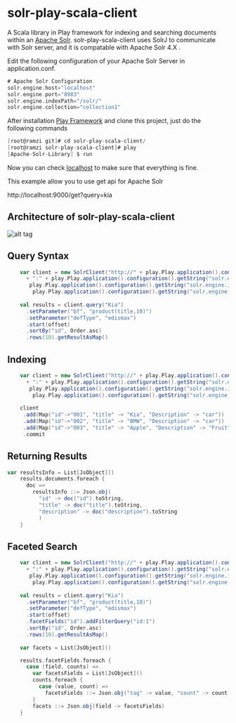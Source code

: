 solr-play-scala-client
======================

A Scala library in Play framework for indexing and searching documents within an [Apache Solr](http://lucene.apache.org/solr/). solr-play-scala-client uses SolrJ to communicate with Solr server, and it is compatable with Apache Solr 4.X .


Edit the following configuration of your Apache Solr Server in application.conf.

```scala
# Apache Solr Configuration
solr.engine.host="localhost"
solr.engine.port="8983"
solr.engine.indexPath="/solr/"
solr.engine.collection="collection1"
```

After installation [Play Framework](http://www.playframework.com/documentation/2.3.x/Installing) and clone this project, just do the following commands

```scala
[root@ramzi git]# cd solr-play-scala-client/
[root@ramzi solr-play-scala-client]# play
[Apache-Solr-Library] $ run
```

Now you can check [localhost](http://localhost:9000/) to make sure that everything is fine.

This example allow you to use get api for Apache Solr

http://localhost:9000/get?query=kia

Architecture of solr-play-scala-client
--------
![alt tag](http://2.bp.blogspot.com/-pSTUkVzVHsY/U85_BsxF41I/AAAAAAAACkg/wJt0Zru58_I/s1600/solr_scala_play+%25281%2529.jpg)

Query Syntax
--------

```scala
    var client = new SolrClient("http://" + play.Play.application().configuration().getString("solr.engine.host")
      + ":" + play.Play.application().configuration().getString("solr.engine.port") + 
       play.Play.application().configuration().getString("solr.engine.indexPath") + 
        play.Play.application().configuration().getString("solr.engine.collection"))
        
    val results = client.query("Kia")
      .setParameter("bf", "product(title,10)")
      .setParameter("defType", "edismax")
      .start(offset)
      .sortBy("id", Order.asc)
      .rows(10).getResultAsMap()
```

Indexing 
----------

```scala
    var client = new SolrClient("http://" + play.Play.application().configuration().getString("solr.engine.host")
      + ":" + play.Play.application().configuration().getString("solr.engine.port") + 
       play.Play.application().configuration().getString("solr.engine.indexPath") + 
        play.Play.application().configuration().getString("solr.engine.collection"))
        
    client
     .add(Map("id"->"001", "title" -> "Kia", "Description" -> "car"))
     .add(Map("id"->"002", "title" -> "BMW", "Description" -> "car"))
     .add(Map("id"->"003", "title" -> "Apple", "Description" -> "Fruit"))
     .commit
```

Returning Results
------------------

```scala
var resultsInfo = List[JsObject]()
    results.documents.foreach {
      doc =>
        resultsInfo ::= Json.obj(
          "id" -> doc("id").toString,
          "title" -> doc("title").toString,
          "description" -> doc("description").toString
          )
    }
```

Faceted Search
------------------

```scala
    var client = new SolrClient("http://" + play.Play.application().configuration().getString("solr.engine.host")
      + ":" + play.Play.application().configuration().getString("solr.engine.port") + 
       play.Play.application().configuration().getString("solr.engine.indexPath") + 
        play.Play.application().configuration().getString("solr.engine.collection"))
        
    val results = client.query("Kia")
      .setParameter("bf", "product(title,10)")
      .setParameter("defType", "edismax")
      .start(offset)
      .facetFields("id").addFilterQuery("id:1")
      .sortBy("id", Order.asc)
      .rows(10).getResultAsMap()
      
    var facets = List[JsObject]()

    results.facetFields.foreach {
      case (field, counts) =>
        var facetsFields = List[JsObject]()
        counts.foreach {
          case (value, count) =>
            facetsFields ::= Json.obj("tag" -> value, "count" -> count)
        }
        facets ::= Json.obj(field -> facetsFields)
    }
      
      
```


